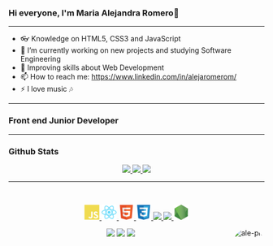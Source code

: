 ### Hi everyone, I'm Maria Alejandra Romero👋
-----------------------------------------------------------------------------------------------------------------------------------------------------------------------


- 👓 Knowledge on HTML5, CSS3 and JavaScript
- 🔭 I’m currently working on new projects and studying Software Engineering 
- 🌱 Improving skills about Web Development 
- 📫 How to reach me: https://www.linkedin.com/in/alejaromerom/
- ⚡ I love music 🎶

-------------------------------------------------------------------------------------------------------------------------------------------------------------------------
### Front end Junior Developer

-------------------------------------------------------------------------------------------------------------------------------------------------------------------------

### Github Stats

<div align="center">
  <a href="https://github.com/alejaromerom">
  <img height="180em" src="https://github-readme-stats.vercel.app/api?username=alejaromerom&show_icons=true&theme=dracula&include_all_commits=true&count_private=true"/>
  <img height="180em" src="https://github-readme-stats.vercel.app/api/top-langs/?username=alejaromerom&layout=compact&langs_count=7&theme=dracula"/>
    

    
 <img height="180em" src="https://github-readme-streak-stats.herokuapp.com/?user=alejaromerom&theme=dracula" width=""> 

----------------------------------------------------------------------------------------------------------------------------------------------------------------------

<div align="center">
</div>
<div style="display: inline_block"><br>
 
  <code><img height="30" src="https://raw.githubusercontent.com/devicons/devicon/master/icons/javascript/javascript-plain.svg"></code>
  <code><img height="30" src="https://raw.githubusercontent.com/devicons/devicon/master/icons/react/react-original.svg"></code>
  <code><img height="30" src="https://raw.githubusercontent.com/devicons/devicon/master/icons/html5/html5-original.svg"></code>
  <code><img height="30" src="https://raw.githubusercontent.com/devicons/devicon/master/icons/css3/css3-original.svg"></code>
  <code><img height="30" src="https://user-images.githubusercontent.com/43914899/167901151-530e0324-5579-44eb-8473-1df83f7cd229.png"></code>
  <code><img height="30" src="https://user-images.githubusercontent.com/43914899/167901872-8dc302f7-100a-4e80-b683-0dd80cd66209.png"></code>
  <code><img height="30" src="https://raw.githubusercontent.com/github/explore/80688e429a7d4ef2fca1e82350fe8e3517d3494d/topics/nodejs/nodejs.png"></code>


  <img align="right" alt="ale-pic" height="150" style="border-radius:50px;" src="https://user-images.githubusercontent.com/43914899/167910497-9947381c-091a-4dcd-bbb7-55f1017d3b97.png">
</div>

  

<div> 

  <a href="https://instagram.com/alejaromdev" target="_blank"><img src="https://img.shields.io/badge/-Instagram-%23E4405F?style=for-the-badge&logo=instagram&logoColor=white" target="_blank"></a>
  <a href = "mailto:aleromero43@gmail.com"><img src="https://img.shields.io/badge/-Gmail-%23333?style=for-the-badge&logo=gmail&logoColor=white" target="_blank"></a>
  <a href="https://www.linkedin.com/in/alejaromerom" target="_blank">
<img src="https://img.shields.io/badge/-LinkedIn-%230077B5?style=for-the-badge&logo=linkedin&logoColor=white" target="_blank"></a> 

</div>




